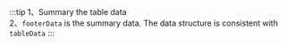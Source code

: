 :::tip
1、Summary the table data<br>
2、`footerData` is the summary data. The data structure is consistent with `tableData`
:::
